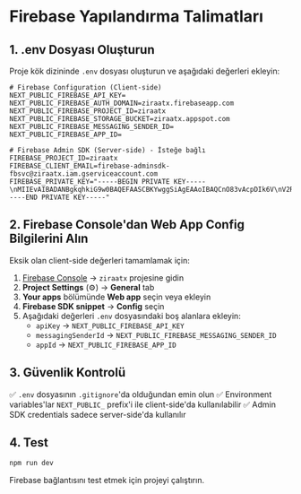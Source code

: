 # Firebase Yapılandırma Talimatları

## 1. .env Dosyası Oluşturun

Proje kök dizininde `.env` dosyası oluşturun ve aşağıdaki değerleri ekleyin:

```env
# Firebase Configuration (Client-side)
NEXT_PUBLIC_FIREBASE_API_KEY=
NEXT_PUBLIC_FIREBASE_AUTH_DOMAIN=ziraatx.firebaseapp.com
NEXT_PUBLIC_FIREBASE_PROJECT_ID=ziraatx
NEXT_PUBLIC_FIREBASE_STORAGE_BUCKET=ziraatx.appspot.com
NEXT_PUBLIC_FIREBASE_MESSAGING_SENDER_ID=
NEXT_PUBLIC_FIREBASE_APP_ID=

# Firebase Admin SDK (Server-side) - İsteğe bağlı
FIREBASE_PROJECT_ID=ziraatx
FIREBASE_CLIENT_EMAIL=firebase-adminsdk-fbsvc@ziraatx.iam.gserviceaccount.com
FIREBASE_PRIVATE_KEY="-----BEGIN PRIVATE KEY-----\nMIIEvAIBADANBgkqhkiG9w0BAQEFAASCBKYwggSiAgEAAoIBAQCnO83vAcpDIk6V\nV2RzFPLwMr/0OjeWQ+IQ9SuFIkF976HXcd35V3CEzuEdZIOa4X8Z65O0YK3Vy2Hv\n2C6KNnc/o/8aBPM1fPWr5+5QHKvpP8qOPaclAMWEboLZth6HABg7q0TlazgKiKo6\neJrk8bNOT4CITP+8EZ+M0pS1ud2Z3VS2pRLlvLAl9ivb7KHBkOGQOUVean+lFTtv\naSshWYnGH71KJCkPxlJoEJpFXNDWexo/+R2Lxc+n5YDhuz4b3NThQuHg2ZIUmx12\nZm1B/dFFC3KXGO6RqoLEWP6RVfBY1xeWCvQDgXjsiHsviLI6Riubg/UdDRRR/uU5\nAGJAJP9BAgMBAAECggEAPCIThy04GxLDegzOKFlwj7FX94xVf5lSOTHHX9x0+0FH\nCy69GBL6eS7goI6Lig4qg1oDpxkaeOVkhndQKM+z6nTgXm1IPMP9nL5NoY3lvP38\nqk/+AZ6450lLkNhdOsLsc8w+flYi9Rq2R0clv0wv4ulQePJjBK+7lMoFwiCez9vC\nIRtZF2bQuctSLf/DCr4OCRSyGcTcMhB6bstcO//oCT4YC38H17uVj11RKkB0r8pa\nx9/kAeLY9TRj867fjoyiS0m/FLOpok2sZixrVx7xIAFGZTZJLbrZEOGJZnIw6Vjm\nuCQmpu7y2OQghQEV8fRUyFZRg3iX/rm2zgGeAqmDdwKBgQDl49mbVgMS1qQhHpL0\nIgL3PKvRet01T0Xe+Hh/Q+t+25R2HFiEaBIZrtvmoh4UIvytV6efYvFTAb5VTS2X\nbJOowH+MZNyqBnrf8foDn8+K54jq+hn+/Kkb2meCApIsDEYvuI2R8tYSj2Lg7axl\nJXAyn59fr48vp0/XdRfpEK9ezwKBgQC6OjE6KiBvQkt5sFpbUpNgZ2nlH45VaUOs\ny8j4kSxRrai4Uc/jFtpgOR4Zp4/atVylJP5fjfEvIhQEN1ekNAoH6ne10MdwW5xc\n07u3AHSGgMSXPYV8JIKIAw7oJ18018VZBzNzDfEVys6gT+lAMQzjvoqF11I9QPhr\nQ3ztGBvE7wKBgDyQxNnJ1VF3PxKCrZCoDUP5tgKgbfsHgY72wzg0OqzXSMu9OAza\nJjqh+MlQWMBRX2SDvWOee5m00eJDTQmhz10cKf5g7EnXHzQ02ftudQ1RZp8ReRvW\nkO8HoVF9P+le6nbUFmgnJAMLx68ertaPAHo115Ur+XtChyRqcvwyKyG9AoGANdVW\nn6rH34G5kb7iD94qDkc2vG5H1fbtAkmSmhBVUHMz/7xerRXRINnCEsZ2dlHRK0gr\nZHIC0441XRamdig48hrcaimlTZyd8dOfQwKVrMASlGnLaZygQzMnHwMqqXrqaJcF\nT3ArThJncr5G/jBvunI9Vv1sn5pldZR3y44ZkO8CgYBobViRYa1UhNjp4UhywdeR\noKxr2brl4JG9Ife2d3N8FWB46f2hpppxXaldyHJj7RmFoDsiSXJy6HR8c5XaaoY+\nZkoFt7HJ5ymc2s/Pil4EIT6eEy8UW1+ICXICN5ajrFGwuOU0DifW4covG7RBhwKx\n0DIN35wvq+Q+2XXJEEecJw==\n-----END PRIVATE KEY-----"
```

## 2. Firebase Console'dan Web App Config Bilgilerini Alın

Eksik olan client-side değerleri tamamlamak için:

1. [Firebase Console](https://console.firebase.google.com) → `ziraatx` projesine gidin
2. **Project Settings** (⚙️) → **General** tab
3. **Your apps** bölümünde **Web app** seçin veya ekleyin
4. **Firebase SDK snippet** → **Config** seçin
5. Aşağıdaki değerleri `.env` dosyasındaki boş alanlara ekleyin:
   - `apiKey` → `NEXT_PUBLIC_FIREBASE_API_KEY`
   - `messagingSenderId` → `NEXT_PUBLIC_FIREBASE_MESSAGING_SENDER_ID`  
   - `appId` → `NEXT_PUBLIC_FIREBASE_APP_ID`

## 3. Güvenlik Kontrolü

✅ `.env` dosyasının `.gitignore`'da olduğundan emin olun
✅ Environment variables'lar `NEXT_PUBLIC_` prefix'i ile client-side'da kullanılabilir
✅ Admin SDK credentials sadece server-side'da kullanılır

## 4. Test

```bash
npm run dev
```

Firebase bağlantısını test etmek için projeyi çalıştırın. 